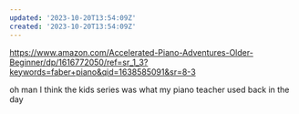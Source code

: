 ```yaml
---
updated: '2023-10-20T13:54:09Z'
created: '2023-10-20T13:54:09Z'
---
```

https://www.amazon.com/Accelerated-Piano-Adventures-Older-Beginner/dp/1616772050/ref=sr_1_3?keywords=faber+piano&qid=1638585091&sr=8-3

oh man I think the kids series was what my piano teacher used back in the day